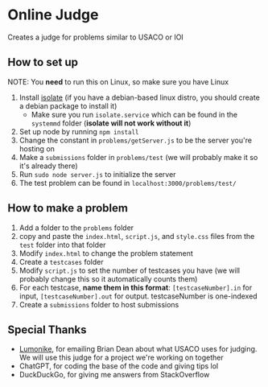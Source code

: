 # Online Judge
Creates a judge for problems similar to USACO or IOI
## How to set up
NOTE: You **need** to run this on Linux, so make sure you have Linux
1. Install [isolate](https://github.com/ioi/isolate) (if you have a debian-based linux distro, you should create a debian package to install it)
   - Make sure you run `isolate.service` which can be found in the `systemmd` folder (**isolate will not work without it**)
2. Set up node by running `npm install`
3. Change the constant in `problems/getServer.js` to be the server you're hosting on
4. Make a `submissions` folder in `problems/test` (we will probably make it so it's already there)
5. Run `sudo node server.js` to initialize the server
6. The test problem can be found in `localhost:3000/problems/test/`
## How to make a problem
1. Add a folder to the `problems` folder
2. copy and paste the `index.html`, `script.js`, and `style.css` files from the `test` folder into that folder
3. Modify `index.html` to change the problem statement
4. Create a `testcases` folder
5. Modify `script.js` to set the number of testcases you have (we will probably change this so it automatically counts them)
6. For each testcase, **name them in this format**: `[testcaseNumber].in` for input, `[testcaseNumber].out` for output. testcaseNumber is one-indexed
7. Create a `submissions` folder to host submissions
## Special Thanks
- [Lumonike](https://github.com/lumonike), for emailing Brian Dean about what USACO uses for judging. We will use this judge for a project we're working on together
- ChatGPT, for coding the base of the code and giving tips lol
- DuckDuckGo, for giving me answers from StackOverflow
